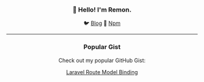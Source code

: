 <h3 align="center">👋 Hello! I'm Remon.</h3>

<p align="center">
  🐦 <a href="https://dev.to/remonhasan">Blog</a> 🐹
  <a href="https://www.npmjs.com/~remonhasan">Npm</a>
</p>

---

<div align="center">
  <h3>Popular Gist</h3>
  <p>Check out my popular GitHub Gist:</p>
  <div align="center">
    <a href="https://gist.github.com/Remonhasan/f3c4f184d3c2f9be70cdb5d57d79b2d7">
      Laravel Route Model Binding
    </a>
  </div>
</div>
